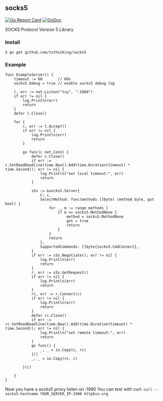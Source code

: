 ## socks5

[![Go Report Card](https://goreportcard.com/badge/github.com/txthinking/socks5)](https://goreportcard.com/report/github.com/txthinking/socks5)
[![GoDoc](https://godoc.org/github.com/txthinking/socks5?status.svg)](https://godoc.org/github.com/txthinking/socks5)

SOCKS Protocol Version 5 Library

### Install
```
$ go get github.com/txthinking/socks5
```

### Example

```
func ExampleServer() {
	timeout := 60       // 60s
	socks5.Debug = true // enable socks5 debug log

	l, err := net.Listen("tcp", ":1980")
	if err != nil {
		log.Println(err)
		return
	}
	defer l.Close()

	for {
		c, err := l.Accept()
		if err != nil {
			log.Println(err)
			return
		}

		go func(c net.Conn) {
			defer c.Close()
			if err := c.SetReadDeadline(time.Now().Add(time.Duration(timeout) * time.Second)); err != nil {
				log.Println("set local timeout:", err)
				return
			}

			s5s := &socks5.Server{
				C: c,
				SelectMethod: func(methods []byte) (method byte, got bool) {
					for _, m := range methods {
						if m == socks5.MethodNone {
							method = socks5.MethodNone
							got = true
							return
						}
					}
					return
				},
				SupportedCommands: []byte{socks5.CmdConnect},
			}
			if err := s5s.Negotiate(); err != nil {
				log.Println(err)
				return
			}
			r, err := s5s.GetRequest()
			if err != nil {
				log.Println(err)
				return
			}
			rc, err := r.Connect(c)
			if err != nil {
				log.Println(err)
				return
			}
			defer rc.Close()
			if err := rc.SetReadDeadline(time.Now().Add(time.Duration(timeout) * time.Second)); err != nil {
				log.Println("set remote timeout:", err)
				return
			}
			go func() {
				_, _ = io.Copy(c, rc)
			}()
			_, _ = io.Copy(rc, c)

		}(c)

	}
}

```
Now you have a socks5 proxy listen on :1980
You can test with curl: `curl --socks5-hostname YOUR_SERVER_IP:1980 httpbin.org`
